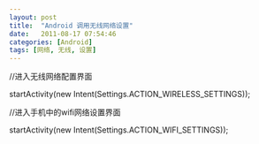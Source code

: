 ```yaml
---
layout: post
title:  "Android 调用无线网络设置"
date:   2011-08-17 07:54:46
categories: [Android]
tags: [网络, 无线, 设置]
---
```


//进入无线网络配置界面

startActivity(new Intent(Settings.ACTION_WIRELESS_SETTINGS)); 

//进入手机中的wifi网络设置界面

startActivity(new Intent(Settings.ACTION_WIFI_SETTINGS));